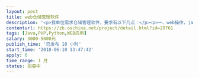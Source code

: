 ```yaml
---                
layout: post       
title: web仓储管理软件           
description: '<p>我单位需求仓储管理软件，要求有以下几点：</p><p>一、web操作，java php 均可</p><p>二、可实现分级、分用户、分仓管理</p><p>三、能够excel导出物品各项数据（包括进销、转移）</p><p>四、具备较好的UI</p><p>具体需求可电联 18634216522 qq346758136 微信 a15383958081</p>'     
contenturl: https://zb.oschina.net/project/detail.html?id=20761      
tags: [Java,PHP,Python,WEB应用]            
salary: 3000-5000元          
publish_time: '已发布 10 小时'         
start_time: '2018-06-10 13:47:42'           
apply: 6                   
time_range: 1 月              
status: 招募中                  
---                 
```

